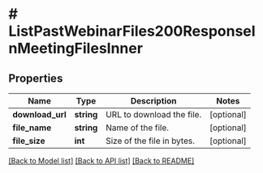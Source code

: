 # # ListPastWebinarFiles200ResponseInMeetingFilesInner

## Properties

Name | Type | Description | Notes
------------ | ------------- | ------------- | -------------
**download_url** | **string** | URL to download the file. | [optional]
**file_name** | **string** | Name of the file. | [optional]
**file_size** | **int** | Size of the file in bytes. | [optional]

[[Back to Model list]](../../README.md#models) [[Back to API list]](../../README.md#endpoints) [[Back to README]](../../README.md)
